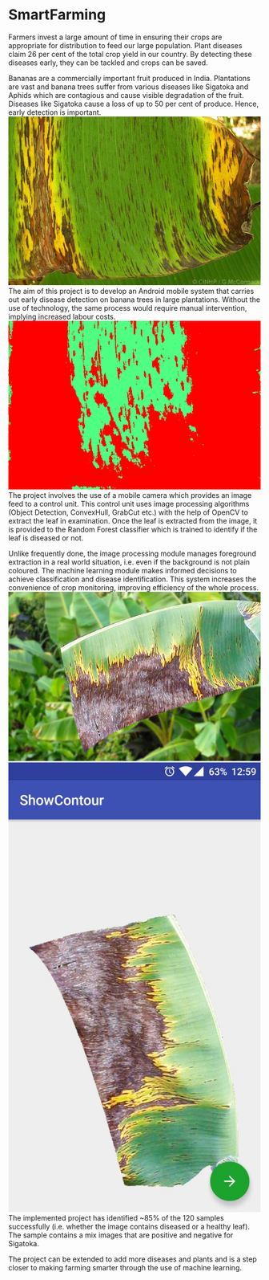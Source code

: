 # SmartFarming 
Farmers invest a large amount of time in ensuring their crops are appropriate for distribution to feed our large population. Plant diseases claim 26 per cent of the total crop yield in our country. By detecting these diseases early, they can be tackled and crops can be saved.

Bananas are a commercially important fruit produced in India. Plantations are vast and banana trees suffer from various diseases like Sigatoka and Aphids which are contagious and cause visible degradation of the fruit. Diseases like Sigatoka cause a loss of up to 50 per cent of produce. Hence, early detection is important.
![alt tag](https://github.com/Arun-A-P/SmartFarming/blob/master/images/DiseasedLeaf2.jpg "Diseased Leaf")
The aim of this project is to develop an Android mobile system that carries out early disease detection on banana trees in large plantations. Without the use of technology, the same process would require manual intervention, implying increased labour costs.
![alt tag](https://github.com/Arun-A-P/SmartFarming/blob/master/images/HealthyRegions.tif "Diseased Regions")
The project involves the use of a mobile camera which provides an image feed to a control unit. This control unit uses image processing algorithms (Object Detection, ConvexHull, GrabCut etc.) with the help of OpenCV to extract the leaf in examination. Once the leaf is extracted from the image, it is provided to the Random Forest classifier which is trained to identify if the leaf is diseased or not.

Unlike frequently done, the image processing module manages foreground extraction in a real world situation, i.e. even if the background is not plain coloured. The machine learning module makes informed decisions to achieve classification and disease identification. This system increases the convenience of crop monitoring, improving efficiency of the whole process.
![alt tag](https://github.com/Arun-A-P/SmartFarming/blob/master/images/DiseasedLeaf.png "Diseased Leaf")
![alt tag](https://github.com/Arun-A-P/SmartFarming/blob/master/images/ExtractedLeaf.jpg "Extracted Leaf")
The implemented project has identified ~85% of the 120 samples successfully (i.e. whether the image contains diseased or a healthy leaf). The sample contains a mix images that are positive and negative for Sigatoka.

The project can be extended to add more diseases and plants and is a step closer to making farming smarter through the use of machine learning.
